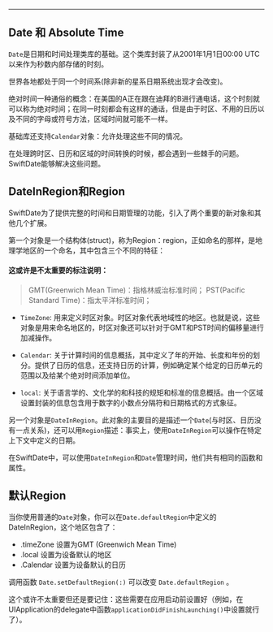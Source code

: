 
---

## Date 和 Absolute Time

`Date`是日期和时间处理类库的基础。这个类库封装了从2001年1月1日00:00 UTC以来作为秒数内部存储的时刻。

世界各地都处于同一个时间系(除非新的星系日期系统出现才会改变)。

绝对时间一种通俗的概念：在美国的A正在跟在迪拜的B进行通电话，这个时刻就可以称为绝对时间；在同一时刻都会有这样的通话，但是由于时区、不用的日历以及不同的字母或符号方法，区域时间就可能不一样。

基础库还支持`Calendar`对象：允许处理这些不同的情况。

在处理跨时区、日历和区域的时间转换的时候，都会遇到一些棘手的问题。SwiftDate能够解决这些问题。

## DateInRegion和Region

SwiftDate为了提供完整的时间和日期管理的功能，引入了两个重要的新对象和其他几个扩展。

第一个对象是一个结构体(struct)，称为Region：region，正如命名的那样，是地理学地区的一个命名，其中包含三个不同的特征：

#### 这或许是不太重要的标注说明：
> GMT(Greenwich Mean Time)：指格林威治标准时间；
> PST(Pacific Standard Time)：指太平洋标准时间；

* `TimeZone`: 用来定义时区对象。时区对象代表地域性的地区。也就是说，这些对象是用来命名地区的，时区对象还可以针对于GMT和PST时间的偏移量进行加减操作。 

* `Calendar`: 关于计算时间的信息概括，其中定义了年的开始、长度和年份的划分。提供了日历的信息，还支持日历的计算，例如确定某个给定的日历单元的范围以及给某个绝对时间添加单位。

* `local`: 关于语言学的、文化学的和科技的规矩和标准的信息概括。由一个区域设置封装的信息包含用于数字的小数点分隔符和日期格式的方式象征。

另一个对象是`DateInRegion`。此对象的主要目的是描述一个`Date`(与时区、日历没有一点关系)，还可以用`Region`描述：事实上，使用`DateInRegion`可以操作在特定上下文中定义的日期。


在SwiftDate中，可以使用`DateInRegion`和`Date`管理时间，他们共有相同的函数和属性。


## 默认Region

当你使用普通的`Date`对象，你可以在`Date.defaultRegion`中定义的DateInRegion，这个地区包含了：

* .timeZone 设置为GMT (Greenwich Mean Time)
* .local  设置为设备默认的地区
* .Calendar 设置为设备默认的日历

调用函数 `Date.setDefaultRegion(:)` 可以改变 `Date.defaultRegion` 。

这个或许不太重要但还是要记住：这些需要在应用启动前设置好（例如，在UIApplication的delegate中函数`applicationDidFinishLaunching()`中设置就行了）。


